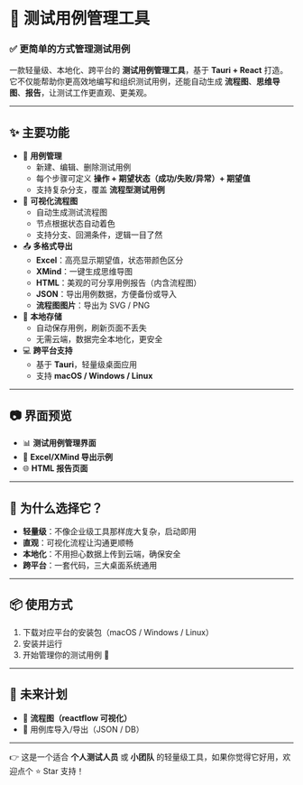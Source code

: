 # 🧪 测试用例管理工具
### ✅ 更简单的方式管理测试用例
一款轻量级、本地化、跨平台的 **测试用例管理工具**，基于 **Tauri + React** 打造。  
它不仅能帮助你更高效地编写和组织测试用例，还能自动生成 **流程图**、**思维导图**、**报告**，让测试工作更直观、更美观。

---


## ✨ 主要功能
+ 📝 **用例管理**
    - 新建、编辑、删除测试用例
    - 每个步骤可定义 **操作 + 期望状态（成功/失败/异常）+ 期望值**
    - 支持复杂分支，覆盖 **流程型测试用例**
+ 🎨 **可视化流程图**
    - 自动生成测试流程图
    - 节点根据状态自动着色
    - 支持分支、回溯条件，逻辑一目了然
+ 📤 **多格式导出**
    - **Excel**：高亮显示期望值，状态带颜色区分
    - **XMind**：一键生成思维导图
    - **HTML**：美观的可分享用例报告（内含流程图）
    - **JSON**：导出用例数据，方便备份或导入
    - **流程图图片**：导出为 SVG / PNG
+ 💾 **本地存储**
    - 自动保存用例，刷新页面不丢失
    - 无需云端，数据完全本地化，更安全
+ 💻 **跨平台支持**
    - 基于 **Tauri**，轻量级桌面应用
    - 支持 **macOS / Windows / Linux**

---

## 📷 界面预览
+ 📊 **测试用例管理界面**
+ 📑 **Excel/XMind 导出示例**
+ 🌐 **HTML 报告页面**

---

## 🚀 为什么选择它？
+ **轻量级**：不像企业级工具那样庞大复杂，启动即用
+ **直观**：可视化流程让沟通更顺畅
+ **本地化**：不用担心数据上传到云端，确保安全
+ **跨平台**：一套代码，三大桌面系统通用

---

## 📦 使用方式
1. 下载对应平台的安装包（macOS / Windows / Linux）
2. 安装并运行
3. 开始管理你的测试用例 🚀

---

## 🔮 未来计划
+ 🔀 **流程图（reactflow 可视化）**
+ 📂 用例库导入/导出（JSON / DB）

---

👉 这是一个适合 **个人测试人员** 或 **小团队** 的轻量级工具，如果你觉得它好用，欢迎点个 ⭐️ Star 支持！

